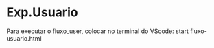 # Exp.Usuario

Para executar o fluxo_user, colocar no terminal do VScode:  start fluxo-usuario.html
